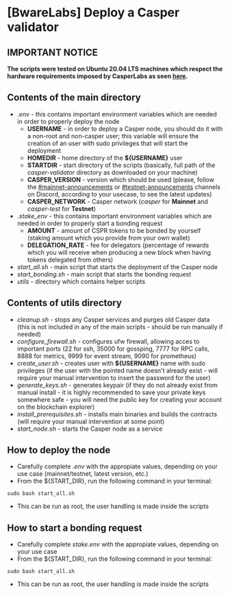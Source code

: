 # [BwareLabs] Deploy a Casper validator

## IMPORTANT NOTICE
**The scripts were tested on Ubuntu 20.04 LTS machines which respect the hardware requirements imposed by CasperLabs as seen [here](https://docs.casperlabs.io/en/latest/node-operator/hardware.html).**

## Contents of the main directory
- _.env_ - this contains important environment variables which are needed in order to properly deploy the node
  - **USERNAME** - in order to deploy a Casper node, you should do it with a non-root and non-casper user; this variable will ensure the creation of an user with sudo privileges that will start the deployment
  - **HOMEDIR** - home directory of the **${USERNAME}** user
  - **STARTDIR** - start directory of the scripts (basically, full path of the _casper-validator_ directory as downloaded on your machine)
  - **CASPER_VERSION** - version which should be used (please, follow the [#mainnet-announcements](https://discord.gg/Cb3Gue5V67) or [#testnet-announcements](https://discord.gg/WYsDJpSstr) channels on Discord, according to your usecase, to see the latest updates)
  - **CASPER_NETWORK** - Casper network (_casper_ for **Mainnet** and _casper-test_ for **Testnet**)
- _.stake_env_ - this contains important environment variables which are needed in order to properly start a bonding request
  - **AMOUNT** - amount of CSPR tokens to be bonded by yourself (staking amount which you provide from your own wallet)
  - **DELEGATION_RATE** - fee for delegators (percentage of rewards which you will receive when producing a new block when having tokens delegated from others)
- _start_all.sh_ - main script that starts the deployment of the Casper node
- _start_bonding.sh_ - main script that starts the bonding request
- _utils_ - directory which contains helper scripts

## Contents of utils directory
- _cleanup.sh_ - stops any Casper services and purges old Casper data (this is not included in any of the main scripts - should be run manually if needed)
- _configure_firewall.sh_ - configures ufw firewall, allowing acces to important ports (22 for ssh, 35000 for gossping, 7777 for RPC calls, 8888 for metrics, 9999 for event stream, 9090 for prometheus)
- _create_user.sh_ - creates user with **${USERNAME}** name with sudo privileges (if the user with the pointed name doesn't already exist - will require your manual intervention to insert the password for the user)
- _generate_keys.sh_ - generates keypair (if they do not already exist from manual install - it is highly recommended to save your private keys somewhere safe - you will need the public key for creating your account on the blockchain explorer)
- _install_prerequisites.sh_ - installs main binaries and builds the contracts (will require your manual intervention at some point)
- _start_node.sh_ - starts the Casper node as a service

## How to deploy the node
- Carefully complete _.env_ with the appropiate values, depending on your use case (mainnet/testnet, latest version, etc.)
- From the ${START_DIR}, run the following command in your terminal:
```
sudo bash start_all.sh
```
- This can be run as root, the user handling is made inside the scripts

## How to start a bonding request
- Carefully complete _stake.env_ with the appropiate values, depending on your use case
- From the ${START_DIR}, run the following command in your terminal:
```
sudo bash start_all.sh
```
- This can be run as root, the user handling is made inside the scripts
